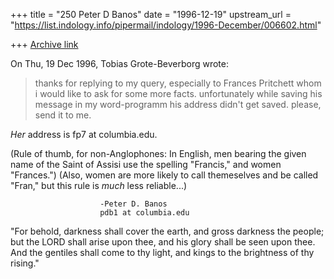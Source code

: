 +++
title = "250 Peter D Banos"
date = "1996-12-19"
upstream_url = "https://list.indology.info/pipermail/indology/1996-December/006602.html"

+++
[Archive link](https://list.indology.info/pipermail/indology/1996-December/006602.html)

On Thu, 19 Dec 1996, Tobias Grote-Beverborg wrote:

> thanks for replying to my query, especially to Frances Pritchett whom i
> would like to ask for some more facts. unfortunately while saving his
> message in my word-programm his address didn't get saved. please, send
> it to me.

_Her_ address is fp7 at columbia.edu.

(Rule of thumb, for non-Anglophones: In English, men bearing the given
name of the Saint of Assisi use the spelling "Francis," and women
"Frances.")
(Also, women are more likely to call themeselves and be called 
"Fran," but this rule is _much_ less reliable...)

						-Peter D. Banos
						pdb1 at columbia.edu

"For behold, darkness shall cover the earth, and gross darkness the
people; but the LORD shall arise upon thee, and his glory shall be seen
upon thee. And the gentiles shall come to thy light, and kings to the
brightness of thy rising."








